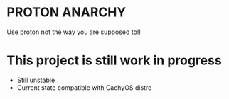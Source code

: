 # PROTON ANARCHY
Use proton not the way you are supposed to!!

# This project is still work in progress
- Still unstable
- Current state compatible with CachyOS distro
